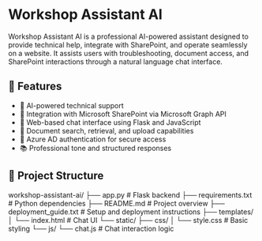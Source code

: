 
# Workshop Assistant AI

Workshop Assistant AI is a professional AI-powered assistant designed to provide technical help, integrate with SharePoint, and operate seamlessly on a website. It assists users with troubleshooting, document access, and SharePoint interactions through a natural language chat interface.

## 🚀 Features

- 🧠 AI-powered technical support
- 🔗 Integration with Microsoft SharePoint via Microsoft Graph API
- 💬 Web-based chat interface using Flask and JavaScript
- 📄 Document search, retrieval, and upload capabilities
- 🔐 Azure AD authentication for secure access
- 📚 Professional tone and structured responses

## 📁 Project Structure
workshop-assistant-ai/ ├── app.py # Flask backend ├── requirements.txt # Python dependencies ├── README.md # Project overview ├── deployment_guide.txt # Setup and deployment instructions ├── templates/ │ └── index.html # Chat UI └── static/ ├── css/ │ └── style.css # Basic styling └── js/ └── chat.js # Chat interaction logic
